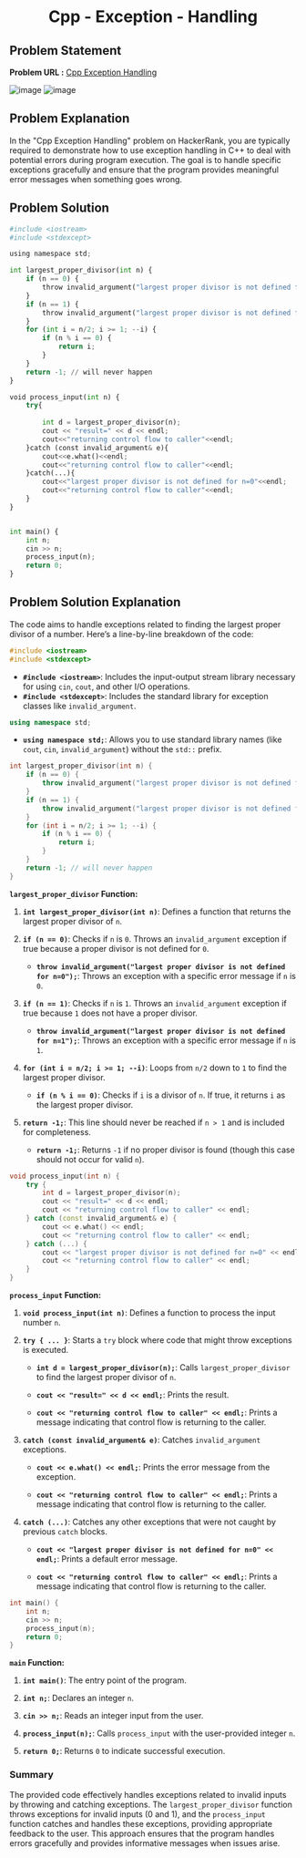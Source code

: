 <h1 align='center'>Cpp - Exception - Handling</h1>

## Problem Statement

**Problem URL :** [Cpp Exception Handling](https://www.hackerrank.com/challenges/cpp-exception-handling/problem?isFullScreen=true)

![image](https://github.com/user-attachments/assets/9f91b1dd-ca91-473f-a8b6-752c7c07b2da)
![image](https://github.com/user-attachments/assets/20a77168-58a3-4ee4-95d1-7844aca10791)


## Problem Explanation
In the "Cpp Exception Handling" problem on HackerRank, you are typically required to demonstrate how to use exception handling in C++ to deal with potential errors during program execution. The goal is to handle specific exceptions gracefully and ensure that the program provides meaningful error messages when something goes wrong. 

## Problem Solution
```py
#include <iostream>
#include <stdexcept>

using namespace std;

int largest_proper_divisor(int n) {
    if (n == 0) {
        throw invalid_argument("largest proper divisor is not defined for n=0");
    }
    if (n == 1) {
        throw invalid_argument("largest proper divisor is not defined for n=1");
    }
    for (int i = n/2; i >= 1; --i) {
        if (n % i == 0) {
            return i;
        }
    }
    return -1; // will never happen
}

void process_input(int n) {
    try{
        
        int d = largest_proper_divisor(n);
        cout << "result=" << d << endl;
        cout<<"returning control flow to caller"<<endl;
    }catch (const invalid_argument& e){
        cout<<e.what()<<endl;
        cout<<"returning control flow to caller"<<endl;
    }catch(...){
        cout<<"largest proper divisor is not defined for n=0"<<endl;
        cout<<"returning control flow to caller"<<endl;
    }
}


int main() {
    int n;
    cin >> n;
    process_input(n);
    return 0;
}
```

## Problem Solution Explanation

The code aims to handle exceptions related to finding the largest proper divisor of a number. Here’s a line-by-line breakdown of the code:

```cpp
#include <iostream>
#include <stdexcept>
```

- **`#include <iostream>`**: Includes the input-output stream library necessary for using `cin`, `cout`, and other I/O operations.
- **`#include <stdexcept>`**: Includes the standard library for exception classes like `invalid_argument`.

```cpp
using namespace std;
```

- **`using namespace std;`**: Allows you to use standard library names (like `cout`, `cin`, `invalid_argument`) without the `std::` prefix.

```cpp
int largest_proper_divisor(int n) {
    if (n == 0) {
        throw invalid_argument("largest proper divisor is not defined for n=0");
    }
    if (n == 1) {
        throw invalid_argument("largest proper divisor is not defined for n=1");
    }
    for (int i = n/2; i >= 1; --i) {
        if (n % i == 0) {
            return i;
        }
    }
    return -1; // will never happen
}
```

**`largest_proper_divisor` Function:**

1. **`int largest_proper_divisor(int n)`**: Defines a function that returns the largest proper divisor of `n`.

2. **`if (n == 0)`**: Checks if `n` is `0`. Throws an `invalid_argument` exception if true because a proper divisor is not defined for `0`.

   - **`throw invalid_argument("largest proper divisor is not defined for n=0");`**: Throws an exception with a specific error message if `n` is `0`.

3. **`if (n == 1)`**: Checks if `n` is `1`. Throws an `invalid_argument` exception if true because `1` does not have a proper divisor.

   - **`throw invalid_argument("largest proper divisor is not defined for n=1");`**: Throws an exception with a specific error message if `n` is `1`.

4. **`for (int i = n/2; i >= 1; --i)`**: Loops from `n/2` down to `1` to find the largest proper divisor. 

   - **`if (n % i == 0)`**: Checks if `i` is a divisor of `n`. If true, it returns `i` as the largest proper divisor.

5. **`return -1;`**: This line should never be reached if `n > 1` and is included for completeness. 

   - **`return -1;`**: Returns `-1` if no proper divisor is found (though this case should not occur for valid `n`).

```cpp
void process_input(int n) {
    try {
        int d = largest_proper_divisor(n);
        cout << "result=" << d << endl;
        cout << "returning control flow to caller" << endl;
    } catch (const invalid_argument& e) {
        cout << e.what() << endl;
        cout << "returning control flow to caller" << endl;
    } catch (...) {
        cout << "largest proper divisor is not defined for n=0" << endl;
        cout << "returning control flow to caller" << endl;
    }
}
```

**`process_input` Function:**

1. **`void process_input(int n)`**: Defines a function to process the input number `n`.

2. **`try { ... }`**: Starts a `try` block where code that might throw exceptions is executed.

   - **`int d = largest_proper_divisor(n);`**: Calls `largest_proper_divisor` to find the largest proper divisor of `n`.

   - **`cout << "result=" << d << endl;`**: Prints the result.

   - **`cout << "returning control flow to caller" << endl;`**: Prints a message indicating that control flow is returning to the caller.

3. **`catch (const invalid_argument& e)`**: Catches `invalid_argument` exceptions.

   - **`cout << e.what() << endl;`**: Prints the error message from the exception.

   - **`cout << "returning control flow to caller" << endl;`**: Prints a message indicating that control flow is returning to the caller.

4. **`catch (...)`**: Catches any other exceptions that were not caught by previous `catch` blocks.

   - **`cout << "largest proper divisor is not defined for n=0" << endl;`**: Prints a default error message. 

   - **`cout << "returning control flow to caller" << endl;`**: Prints a message indicating that control flow is returning to the caller.

```cpp
int main() {
    int n;
    cin >> n;
    process_input(n);
    return 0;
}
```

**`main` Function:**

1. **`int main()`**: The entry point of the program.

2. **`int n;`**: Declares an integer `n`.

3. **`cin >> n;`**: Reads an integer input from the user.

4. **`process_input(n);`**: Calls `process_input` with the user-provided integer `n`.

5. **`return 0;`**: Returns `0` to indicate successful execution.

### Summary

The provided code effectively handles exceptions related to invalid inputs by throwing and catching exceptions. The `largest_proper_divisor` function throws exceptions for invalid inputs (0 and 1), and the `process_input` function catches and handles these exceptions, providing appropriate feedback to the user. This approach ensures that the program handles errors gracefully and provides informative messages when issues arise.
